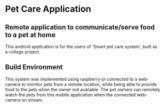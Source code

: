# Pet Care Application

## Remote application to communicate/serve food to a pet at home
This android application is for the users of 'Smart pet care system', built as a collage project.

## Build Environment 

This system was implemented using raspberry-pi connected to a web-camera to monitor pets from a remote location, while being able to provide food to the pets when the owner not available. The pet owners can remotely watch the pets from this mobile application when the connected web-camera on stream. 



